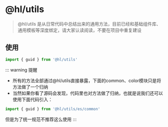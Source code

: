 # @hl/utils

> @hl/utils 是从日常代码中总结出来的通用方法，目前已经和基础组件库、通用模板等深度绑定，请大家认读阅读，不要在项目中重复建设

## 使用

```js
import { guid } from '@hl/utils'
```

::: warning 提醒

- 所有的方法全部通过@hl/utils直接暴露，下面的common、color模块只是将方法做了一个归纳
- 当然如果你看了源码会发现，代码里也对方法做了归纳，也就是说我们还可以使用下面代码引入：

```js
import { guid } from '@hl/utils/es/common'
```

但是为了统一规范不推荐这么使用
:::

